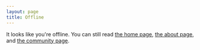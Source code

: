 ```yaml
---
layout: page
title: Offline
---
```


It looks like you're offline. You can still read [the home page](/), [the about page](/about/), and [the community page](/community/).

<script>
function titleCase(str) {
  return str.toLowerCase().split(' ').map(function(word) {
    return word.replace(word[0], word[0].toUpperCase());
  }).join(' ');
}

function unslugify(url) {
    const splitted = url.split('/');
    return splitted[splitted.length - 2].replace(/\-+/g, ' ');
}

let markup = '';

caches.open('pages')
.then( pagesCache => {
    pagesCache.keys()
    .then( keys => {
        keys.forEach( request => {
            markup += `<li><a href =" ${request.url}">${titleCase(unslugify(request.url))}</a></li>`;
        });
    })
    .then( () => {
        if (markup) {
            markup = `<p>You can also still read these pages that you've already visited:</p><ul id="history">${markup}</ul>`;
            const entryContent = document.querySelector(".entry-content");
            entryContent.innerHTML += markup;
        }
    });
});
</script>
